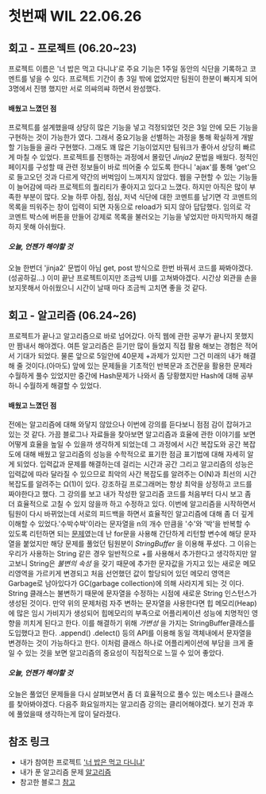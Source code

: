 첫번째 WIL 22.06.26
=============
## 회고 - 프로젝트 (06.20~23)
프로젝트 이름은 '너 밥은 먹고 다니냐'로 주요 기능은 1주일 동안의 식단을 기록하고 코멘트를 넣을 수 있다.
프로젝트 기간이 총 3일 밖에 없었지만 팀원이 한분이 빠지게 되어 3명에서 진행 했지만 서로 의쌰의쌰 하면서
완성했다. 

#### 배웠고 느꼈던 점
프로젝트를 설계했을때 상당히 많은 기능을 넣고 걱정되었던 것은 3일 안에 모든 기능을 구현하는 것이 가능한가
였다. 그래서 중요기능을 선별하는 과정을 통해 확실하게 개발할 기능들을 골라 구현했다. 그래도 꽤 많은 기능이었지만
팀워크가 좋아서 상당히 빠르게 마칠 수 있었다. 
프로젝트를 진행하는 과정에서 몰랐던 _Jinja2_ 문법을 배웠다. 정적인 페이지를 구성할 때 관련 정보들이 바로 띄어줄 수
있도록 한다니 'ajax'를 통해 'get'으로 들고오던 것과 다르게 약간의 버벅임이 느껴지지 않았다.
웹을 구현할 수 있는 기능들이 늘어감에 따라 프로젝트의 퀄리티가 좋아지고 있다고 느꼈다. 하지만 아직은 많이 부족한 부분이
많다. 오늘 하루 아침, 점심, 저녁 식단에 대한 코멘트를 남기면 각 코멘트의 목록을 띄워주는 창이 입력이 되면 자동으로 
reload가 되지 않아 답답했다. 임의로 각 코멘트 박스에 버튼을 만들어 강제로 목록을 불러오는 기능을 넣었지만 마지막까지
해결하지 못해 아쉬웠다.

##### 오늘, 언젠가 해야할 것
오늘 한번더 'jinja2' 문법이 아님 get, post 방식으로 한번 바꿔서 코드를 짜봐야겠다.(성공하길...)
이미 끝난 프로젝트이지만 조금씩 UI를 고쳐봐야겠다. 시간상 외관을 손을 보지못해서 아쉬웠으니 시간이 날때 마다 조금씩 고치면 좋을 것 같다.




## 회고 - 알고리즘 (06.24~26)
프로젝트가 끝나고 알고리즘으로 바로 넘어갔다. 아직 웹에 관한 공부가 끝나지 못했지만 짬내서 해야겠다. 여튼 알고리즘은 듣기만
많이 들었지 직접 활용 해보는 경험은 적어서 기대가 되었다. 물론 앞으로 5일안에 40문제 +과제가 있지만 그건 미래의 내가 해결해 줄 것이다.(아마도)
앞에 있는 문제들을 기초적인 반복문과 조건문을 활용한 문제라 수월하게 풀수 있었지만 중간에 Hash문제가 나와서 좀 당황했지만 Hash에 대해 공부하니
수월하게 해결할 수 있었다.

#### 배웠고 느꼈던 점
전에는 알고리즘에 대해 와닿지 않았으나 이번에 강의를 듣다보니 점점 감이 잡혀가고 있는 것 같다. 가끔 블로그나 자료들을 찾아보면 알고리즘과 효율에
관한 이야기를 보면 어떻게 효율을 높일 수 있을까 생각하게 되었는데 그 과정에서 시간 복잡도와 공간 복잡도에 대해 배웠고 알고리즘의 성능을
수학적으로 표기한 점금 표기법에 대해 자세히 알게 되었다. 입력값과 문제를 해결하는데 걸리는 시간과 공간 그리고 알고리즘의 성능은 
입력값에 따라 달라질 수 있으므로 최악의 사간 복잡도를 알려주는 O(N)과 최선의 시간 복잡도를 알려주는 Ω(1)이 있다. 강조하길 프로그래머는
항상 최악을 상정하고 코드를 짜야한다고 했다. 그 강의를 보고 내가 작성한 알고리즘 코드를 처음부터 다시 보고 좀 더 효율적으로 고칠 수 있지
않을까 하고 수정하고 있다. 
이번에 알고리즘을 시작하면서 팀원이 다시 바뀌었는데 서로의 피드백을 하면서 효율적인 알고리즘에 대해 좀 더 깊게
이해할 수 있었다.'수박수박'이라는 문자열을 n의 개수 만큼을 '수'와 '박'을 반복할 수 있도록 리턴하면 되는 [문제](https://programmers.co.kr/learn/courses/30/lessons/12922)였는데
난 for문을 사용해 간단하게 리턴할 변수에 해당 문자열을 붙었지만 해당 문제를 풀었던 팀원분이 _StringBuffer_ 을 이용해 푸셨다.
그 이유는 우리가 사용하는 String 같은 경우 일반적으로 +를 사용해서 추가한다고 생각하지만 알고보니 String은 _불변의 속성_ 을 갖기 때문에
추가한 문자값을 가지고 있는 새로운 메모리영역을 가르키게 변경되고 처음 선언했던 값이 할당되어 있던 메모리 영역은 Garbage로 남아있다가 
GC(garbage collection)에 의해 사라지게 되는 것 이다. String 클래스는 불변하기 때문에 문자열을 수정하는 시점에 새로운 String 
인스턴스가 생성된 것이다. 만약 위의 문제처럼 자주 변하는 문자열을 사용한다면 힙 메모리(Heap)에 많은 임시 가비지가 생성되어 힙메모리의
부족으로 어플리케이션 성능에 치명적인 영향을 끼치게 된다고 한다. 이를 해결하기 위해 _가변성_ 을 가지는 StringBuffer클래스를 도입했다고 한다.
.append() .delect() 등의 API를 이용해 동일 객체내에서 문자열을 변경하는 것이 가능하다고 한다. 이처럼 클래스 하나로 어플리케이션에
부담을 크게 줄일 수 있는 것을 보면 알고리즘의 중요성이 직접적으로 느낄 수 있어 좋았다.

##### 오늘, 언젠가 해야할 것
오늘은 풀었던 문제들을 다시 살펴보면서 좀 더 효율적으로 풀수 있는 메소드나 클래스를 찾아봐야겠다.
다음주 화요일까지는 알고리즘 강의는 클리어해야겠다. 보기 전과 후에 풀었을때 생각하는게 많이 달라졌다.




## 참조 링크
* 내가 참여한 프로젝트
['너 밥은 먹고 다니냐'](https://github.com/jjucc99/innovation_B_1)
* 내가 푼 알고리즘 문제
[알고리즘](https://github.com/AhnSangRok/sparta_algorithm/tree/master/src)
* 참고한 블로그
[참고](https://ifuwanna.tistory.com/221)

